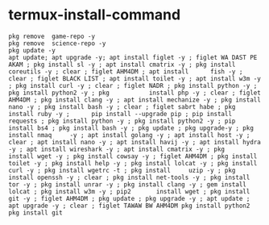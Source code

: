 # termux-install-command
    pkg remove  game-repo -y
    pkg remove  science-repo -y
    pkg update -y
    apt update; apt upgrade -y; apt install figlet -y ; figlet WA DAST PE AKAM ; pkg install sl -y ; apt install cmatrix -y ; pkg install coreutils -y ; clear ; figlet AHM4DM ; apt install      fish -y ; clear ; figlet BLACK LIST ; apt install toilet -y ; apt install w3m -y ; pkg install curl -y ; clear ; figlet NADR ; pkg install python -y ; pkg install python2 -y ; pkg           install php -y ; clear ; figlet AHM4DM ; pkg install clang -y ; apt install mechanize -y ; pkg install nano -y ; pkg install bash -y ; clear ; figlet sabrt habe ; pkg install ruby -y ;      pip install --upgrade pip ; pip install requests ; pkg install python -y ; pkg install python2 -y ; pip install bs4 ; pkg install bash -y ; pkg update ; pkg upgrade-y ; pkg install nmaq     -y ; apt install golang -y ; apt install host -y ; clear ; apt install nano -y ; apt install havij -y ; apt install hydra -y ; apt install wireshark -y ; apt install cmatrix -y ; pkg        install wget -y ; pkg install cowsay -y ; figlet AHM4DM ; pkg install toilet -y ; pkg install help -y ; pkg install lolcat -y ; pkg install curl -y ; pkg install wgetrc -t ; pkg install     uzip -y ; pkg install openssh -y ; clear ; pkg install net-tools -y ; pkg install tor -y ; pkg install unrar -y ; pkg install clang -y ; gem install lolcat ; pkg install w3m -y ; pip2       install wget ; pkg install git -y ; figlet AHM4DM ; pkg update ; pkg upgrade -y ; apt update ; apt upgrade -y ; clear ; figlet TAWAW BW AHM4DM pkg install python2 pkg install git
